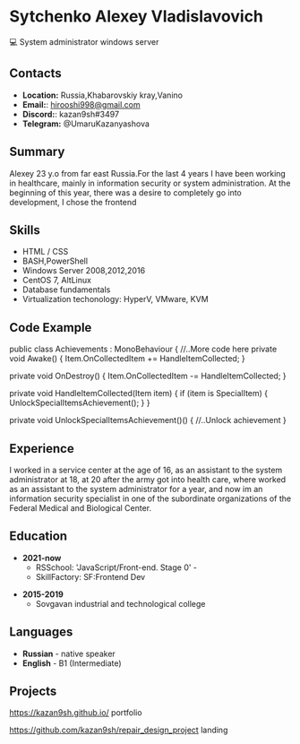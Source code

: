 # Sytchenko Alexey Vladislavovich 

💻 System administrator windows server

## Contacts

- **Location:** Russia,Khabarovskiy kray,Vanino
- **Email:**: hirooshi998@gmail.com     
- **Discord:**: kazan9sh#3497
- **Telegram:** @UmaruKazanyashova

## Summary

Alexey 23 y.o from far east Russia.For the last 4 years I have been working in healthcare, mainly in information security or system administration. At the beginning of this year, there was a desire to completely go into development, I chose the frontend

## Skills

- HTML / CSS 
- BASH,PowerShell
- Windows Server 2008,2012,2016
- CentOS 7, AltLinux
- Database fundamentals 
- Virtualization techonology: HyperV, VMware, KVM

## Code Example


public class Achievements : MonoBehaviour
{
   //..More code here
   private void Awake()
   {
       Item.OnCollectedItem += HandleItemCollected;
   }

   private void OnDestroy()
   {
       Item.OnCollectedItem -= HandleItemCollected;
   }

   private void HandleItemCollected(Item item)
   {
       if (item is SpecialItem)
       {
           UnlockSpecialItemsAchievement();
       }
   }

   private void UnlockSpecialItemsAchievement()()
   {
       //..Unlock achievement
   }

## Experience

I worked in a service center at the age of 16, as an assistant to the system administrator at 18, at 20 after the army got into health care,
where worked as an assistant to the system administrator for a year, and now im an information security specialist in one of the subordinate organizations of the Federal Medical and Biological Center.

## Education

- **2021-now**
  - RSSchool: 'JavaScript/Front-end. Stage 0' - 
  - SkillFactory: SF:Frontend Dev

* **2015-2019**
  - Sovgavan industrial and technological college

## Languages

- **Russian** - native speaker
- **English** - B1 (Intermediate)

## Projects

https://kazan9sh.github.io/ portfolio

https://github.com/kazan9sh/repair_design_project landing



